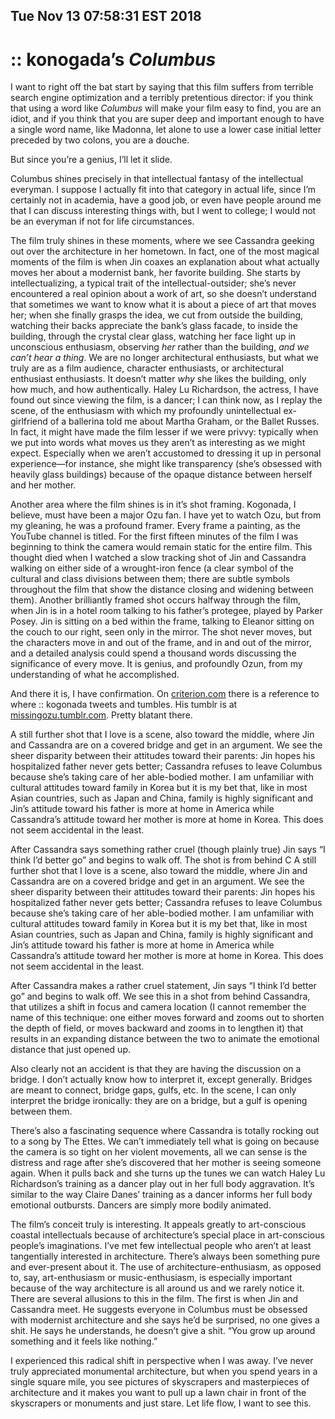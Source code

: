 Tue Nov 13 07:58:31 EST 2018
----------------------------
:: konogada’s _Columbus_
=====================

I want to right off the bat start by saying that this film suffers from terrible
search engine optimization and a terribly pretentious director: if you think
that using a word like _Columbus_ will make your film easy to find, you are an
idiot, and if you think that you are super deep and important enough to have a
single word name, like Madonna, let alone to use a lower case initial letter
preceded by two colons, you are a douche.

But since you’re a genius, I’ll let it slide.

Columbus shines precisely in that intellectual fantasy of the intellectual
everyman. I suppose I actually fit into that category in actual life, since I’m
certainly not in academia, have a good job, or even have people around me that I
can discuss interesting things with, but I went to college; I would not be an
everyman if not for life circumstances.

The film truly shines in these moments, where we see Cassandra geeking out over
the architecture in her hometown. In fact, one of the most magical moments of
the film is when Jin coaxes an explanation about what actually moves her about a
modernist bank, her favorite building. She starts by intellectualizing, a
typical trait of the intellectual-outsider; she’s never encountered a real
opinion about a work of art, so she doesn’t understand that sometimes we want to
know what it is about a piece of art that moves her; when she finally grasps the
idea, we cut from outside the building, watching their backs appreciate the
bank’s glass facade, to inside the building, through the crystal clear glass,
watching her face light up in unconscious enthusiasm, observing _her_ rather
than the building, _and we can’t hear a thing_. We are no longer architectural
enthusiasts, but what we truly are as a film audience, character enthusiasts, or
architectural enthusiast enthusiasts. It doesn’t matter _why_ she likes the
building, only how much, and how authentically. Haley Lu Richardson, the
actress, I have found out since viewing the film, is a dancer; I can think now,
as I replay the scene, of the enthusiasm with which my profoundly unintellectual
ex-girlfriend of a ballerina told me about Martha Graham, or the Ballet Russes.
In fact, it might have made the film lesser if we were privvy: typically when we
put into words what moves us they aren’t as interesting as we might expect.
Especially when we aren’t accustomed to dressing it up in personal
experience—for instance, she might like transparency (she’s obsessed with
heavily glass buildings) because of the opaque distance between herself and her
mother.

Another area where the film shines is in it’s shot framing. Kogonada, I believe,
must have been a major Ozu fan. I have yet to watch Ozu, but from my gleaning,
he was a profound framer. Every frame a painting, as the YouTube channel is
titled. For the first fifteen minutes of the film I was beginning to think the
camera would remain static for the entire film. This thought died when I watched
a slow tracking shot of Jin and Cassandra walking on either side of a
wrought-iron fence (a clear symbol of the cultural and class divisions between
them; there are subtle symbols throughout the film that show the distance
closing and widening between them). Another brilliantly framed shot occurs
halfway through the film, when Jin is in a hotel room talking to his father’s
protegee, played by Parker Posey. Jin is sitting on a bed within the frame,
talking to Eleanor sitting on the couch to our right, seen only in the mirror.
The shot never moves, but the characters move in and out of the frame, and in
and out of the mirror, and a detailed analysis could spend a thousand words
discussing the significance of every move. It is genius, and profoundly Ozun,
from my understanding of what he accomplished.

And there it is, I have confirmation. On [criterion.com](www.criterion.com)
there is a reference to where :: kogonada tweets and tumbles. His tumblr is at
[missingozu.tumblr.com](http://missingozu.tumblr.com). Pretty blatant there.

A still further shot that I love is a scene, also toward the middle, where Jin
and Cassandra are on a covered bridge and get in an argument. We see the sheer
disparity between their attitudes toward their parents: Jin hopes his
hospitalized father never gets better; Cassandra refuses to leave Columbus
because she’s taking care of her able-bodied mother. I am unfamiliar with
cultural attitudes toward family in Korea but it is my bet that, like in most
Asian countries, such as Japan and China, family is highly significant and Jin’s
attitude toward his father is more at home in America while Cassandra’s attitude
toward her mother is more at home in Korea. This does not seem accidental in the
least.

After Cassandra says something rather cruel (though plainly true) Jin says “I
think I’d better go” and begins to walk off. The shot is from behind C
A still further shot that I love is a scene, also toward the middle, where Jin
and Cassandra are on a covered bridge and get in an argument. We see the sheer
disparity between their attitudes toward their parents: Jin hopes his
hospitalized father never gets better; Cassandra refuses to leave Columbus
because she’s taking care of her able-bodied mother. I am unfamiliar with
cultural attitudes toward family in Korea but it is my bet that, like in most
Asian countries, such as Japan and China, family is highly significant and Jin’s
attitude toward his father is more at home in America while Cassandra’s attitude
toward her mother is more at home in Korea. This does not seem accidental in the
least.

After Cassandra makes a rather cruel statement, Jin says “I think I’d better go”
and begins to walk off. We see this in a shot from behind Cassandra, that
utilizes a shift in focus and camera location (I cannot remember the name of
this technique: one either moves forward and zooms out to shorten the depth of
field, or moves backward and zooms in to lengthen it) that results in an
expanding distance between the two to animate the emotional distance that just
opened up.

Also clearly not an accident is that they are having the discussion on a
bridge. I don’t actually know how to interpret it, except generally. Bridges are
meant to connect, bridge gaps, gulfs, etc. In the scene, I can only interpret
the bridge ironically: they are on a bridge, but a gulf is opening between them.

There’s also a fascinating sequence where Cassandra is totally rocking out to a
song by The Ettes. We can’t immediately tell what is going on because the camera
is so tight on her violent movements, all we can sense is the distress and rage
after she’s discovered that her mother is seeing someone again. When it pulls
back and she turns up the tunes we can watch Haley Lu Richardson’s training as a
dancer play out in her full body aggravation. It’s similar to the way Claire
Danes’ training as a dancer informs her full body emotional outbursts. Dancers
are simply more bodily animated.

The film’s conceit truly is interesting. It appeals greatly to art-conscious
coastal intellectuals because of architecture’s special place in art-conscious
people’s imaginations. I’ve met few intellectual people who aren’t at least
tangentially interested in architecture. There’s always been something pure and
ever-present about it. The use of architecture-enthusiasm, as opposed to, say,
art-enthusiasm or music-enthusiasm, is especially important because of the way
architecture is all around us and we rarely notice it. There are several
allusions to this in the film. The first is when Jin and Cassandra meet. He
suggests everyone in Columbus must be obsessed with modernist architecture and
she says he’d be surprised, no one gives a shit. He says he understands, he
doesn’t give a shit. “You grow up around something and it feels like nothing.”

I experienced this radical shift in perspective when I was away. I’ve never
truly appreciated monumental architecture, but when you spend years in a single
square mile, you see pictures of skyscrapers and masterpieces of architecture
and it makes you want to pull up a lawn chair in front of the skyscrapers or
monuments and just stare. Let life flow, I want to see this.
